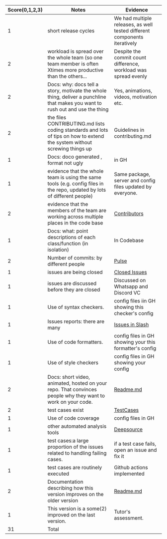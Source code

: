 |Score(0,1,2,3)|Notes| Evidence|
|-|-----|---------|
|1| short release cycles|We had multiple releases, as well tested different components iteratively|
|2| workload is spread over the whole team (so one team member is often Xtimes more productive than the others...| Despite the commit count difference, workload was spread evenly|
|2|Docs: why: docs tell a story, motivate the whole thing, deliver a punchline that makes you want to rush out and use the thing | Yes, animations, videos, motivation etc.|
|2|the files CONTRIBUTING.md lists coding standards and lots of tips on how to extend the system without screwing things up  |Guidelines in contributing.md |
|1|Docs: doco generated , format not ugly  | in GH|
|1|evidence that the whole team is using the same tools (e.g. config files in the repo, updated by lots of different people) | Same package, server and config files updated by everyone. |
|2|evidence that the members of the team are working across multiple places in the code base |[Contributors](https://github.com/NCSU-Group70-CSC505-SE-Fall-23/slash/graphs/contributors)  |
|1|Docs: what: point descriptions of each class/function (in isolation)  | In Codebase|
|2|Number of commits: by different people  | [Pulse](https://github.com/NCSU-Group70-CSC505-SE-Fall-23/slash/pulse)|
|1|issues are being closed | [Closed Issues](https://github.com/NCSU-Group70-CSC505-SE-Fall-23/slash/issues?q=is%3Aclosed)|
|1|issues are discussed before they are closed | Discussed on Whatsapp and Discord VC|
|1|Use of syntax checkers. | config files iin GH showing this checker's config|
|1|Issues reports: there are many  | [Issues in Slash](https://github.com/NCSU-Group70-CSC505-SE-Fall-23/slash/issues) |
|1|Use of code formatters. | config files in GH showing your this formatter's config|
|1|Use of style checkers | config files in GH showing your config|
|2|Docs: short video, animated, hosted on your repo. That convinces people why they want to work on your code. | [Readme.md](https://github.com/NCSU-Group70-CSC505-SE-Fall-23/slash/blob/main/README.md) |
|2|test cases exist  | [TestCases](https://github.com/NCSU-Group70-CSC505-SE-Fall-23/slash/tree/main/tests)|
|1|Use of code coverage  | config files in GH|
|1|other automated analysis tools  | [Deepsource](https://github.com/Urvashi74/slash/blob/main/.deepsource.toml)|
|1|test cases:a large proportion of the issues related to handling failing cases. | if a test case fails, open an issue and fix it|
|1|test cases are routinely executed | Github actions implemented|
|2|Documentation describing how this version improves on the older version| [Readme.md](https://github.com/NCSU-Group70-CSC505-SE-Fall-23/slash/blob/main/README.md) |
|1|This version is a some(2) improved on the last version.|Tutor's assessment.| 
|31| Total|
